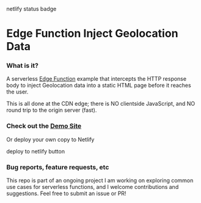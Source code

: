 netlify status badge

# Edge Function Inject Geolocation Data

### What is it?

A serverless [Edge Function](https://docs.netlify.com/edge-functions/overview/) example that intercepts the HTTP response body to inject Geolocation data into a static HTML page before it reaches the user.

This is all done at the CDN edge; there is NO clientside JavaScript, and NO round trip to the origin server (fast).

### Check out the [Demo Site](https://edge-function-inject-geo.netlify.app/)

Or deploy your own copy to Netlify

deploy to netlify button

### Bug reports, feature requests, etc

This repo is part of an ongoing project I am working on exploring common use cases for serverless functions, and I welcome contributions and suggestions. Feel free to submit an issue or PR!